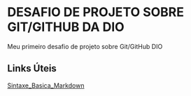 # DESAFIO DE PROJETO SOBRE GIT/GITHUB DA DIO
Meu primeiro desafio de projeto sobre Git/GitHub DIO 

## Links Úteis
[Sintaxe_Basica_Markdown](https://www.markdownguide.org/basic-syntax/)
